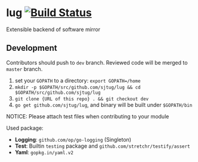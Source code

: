 # lug [![Build Status](https://travis-ci.org/sjtug/lug.svg)](https://travis-ci.org/sjtug/lug)

Extensible backend of software mirror

## Development

Contributors should push to `dev` branch. Reviewed code will be merged to `master` branch.

1. set your `GOPATH` to a directory: `export GOPATH=/home`
2. `mkdir -p $GOPATH/src/github.com/sjtug/lug && cd $GOPATH/src/github.com/sjtug/lug`
3. `git clone {URL of this repo} . && git checkout dev`
4. `go get github.com/sjtug/lug`, and binary will be built under `$GOPATH/bin`

NOTICE: Please attach test files when contributing to your module

Used package:
 - **Logging**: `github.com/op/go-logging` (Singleton)
 - **Test**: Builtin `testing` package and `github.com/stretchr/testify/assert`
 - **Yaml**: `gopkg.in/yaml.v2`
